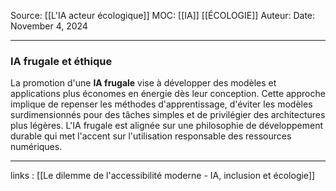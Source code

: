 Source: [[L'IA acteur écologique]]
MOC: [[IA]] [[ÉCOLOGIE]]
Auteur:
Date: November 4, 2024

---

### IA frugale et éthique

La promotion d'une **IA frugale** vise à développer des modèles et applications plus économes en énergie dès leur conception. Cette approche implique de repenser les méthodes d'apprentissage, d'éviter les modèles surdimensionnés pour des tâches simples et de privilégier des architectures plus légères. L'IA frugale est alignée sur une philosophie de développement durable qui met l'accent sur l'utilisation responsable des ressources numériques.

---
links : [[Le dilemme de l'accessibilité moderne - IA, inclusion et écologie]]